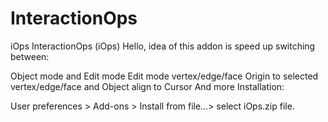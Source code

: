 # InteractionOps
iOps
InteractionOps (iOps)
Hello, idea of this addon is speed up switching between:

Object mode and Edit mode
Edit mode vertex/edge/face
Origin to selected vertex/edge/face and Object align to Cursor
And more
Installation:

User preferences > Add-ons > Install from file…> select iOps.zip file.
